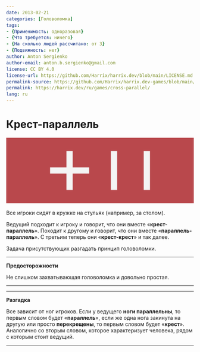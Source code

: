 ```yaml
---
date: 2013-02-21
categories: [Головоломка]
tags:
- {Применимость: одноразовая}
- {Что требуется: ничего}
- {На сколько людей рассчитано: от 3}
- {Подвижность: нет}
author: Anton Sergienko
author-email: anton.b.sergienko@gmail.com
license: CC BY 4.0
license-url: https://github.com/Harrix/harrix.dev/blob/main/LICENSE.md
permalink-source: https://github.com/Harrix/harrix.dev-games/blob/main/cross-parallel/cross-parallel.md
permalink: https://harrix.dev/ru/games/cross-parallel/
lang: ru
---
```


# Крест-параллель

![Featured image](featured-image.svg)

Все игроки сидят в кружке на стульях (например, за столом).

Ведущий подходит к игроку и говорит, что они вместе «**крест-параллель**». Походит к другому и говорит, что они вместе «**параллель-параллель**». С третьим теперь они «**крест-крест**» и так далее.

Задача присутствующих разгадать принцип головоломки.

---

**Предосторожности** <!-- !warning -->

Не слишком захватывающая головоломка и довольно простая.

---

---

**Разгадка** <!-- !details -->

Все зависит от ног игроков. Если у ведущего **ноги параллельны**, то первым словом будет «**параллель**», если же одна нога закинута на другую или просто **перекрещены**, то первым словом будет «**крест**». Аналогично со вторым словом, которое характеризует человека, рядом с которым стоит ведущий.

---
